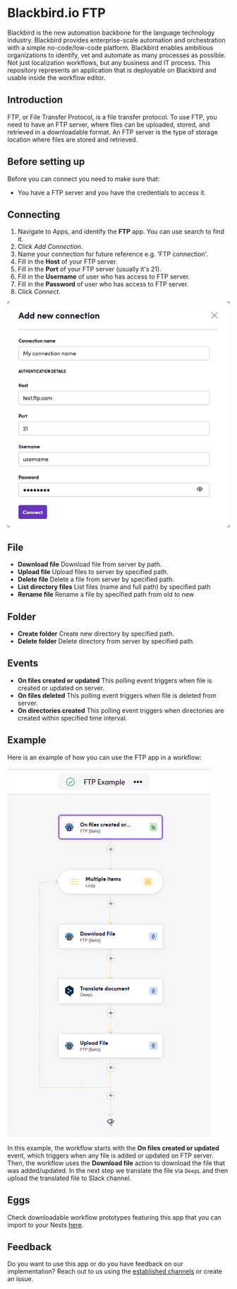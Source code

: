# Blackbird.io FTP

Blackbird is the new automation backbone for the language technology industry. Blackbird provides enterprise-scale automation and orchestration with a simple no-code/low-code platform. Blackbird enables ambitious organizations to identify, vet and automate as many processes as possible. Not just localization workflows, but any business and IT process. This repository represents an application that is deployable on Blackbird and usable inside the workflow editor.

## Introduction

<!-- begin docs -->

FTP, or File Transfer Protocol, is a  file transfer protocol.
To use FTP, you need to have an FTP server, where files can be uploaded, stored, and retrieved in a downloadable format. An FTP server is the type of storage location where files are stored and retrieved.

## Before setting up

Before you can connect you need to make sure that:

- You have a FTP server and you have the credentials to access it.

## Connecting

1. Navigate to Apps, and identify the **FTP** app. You can use search to find it.
2. Click _Add Connection_.
3. Name your connection for future reference e.g. 'FTP connection'.
4. Fill in the **Host** of your FTP server.
5. Fill in the **Port** of your FTP server (usually it's 21).
6. Fill in the **Username** of user who has access to FTP server.
7. Fill in the **Password** of user who has access to FTP server.
8. Click _Connect_.

![connection](images/README/connection.png)

## File

- **Download file** Download file from server by path.
- **Upload file** Upload files to server by specified path.
- **Delete file** Delete a file from server by specified path.
- **List directory files** List files (name and full path) by specified path
- **Rename file** Rename a file by specified path from old to new

## Folder

- **Create folder** Create new directory by specified path.
- **Delete folder** Delete directory from server by specified path.


## Events

- **On files created or updated** This polling event triggers when file is created or updated on server.
- **On files deleted** This polling event triggers when file is deleted from server.
- **On directories created** This polling event triggers when directories are created within specified time interval.

## Example 

Here is an example of how you can use the FTP app in a workflow:

![example](images/README/example.png)

In this example, the workflow starts with the **On files created or updated** event, which triggers when any file is added or updated on FTP server. Then, the workflow uses the **Download file** action to download the file that was added/updated. In the next step we translate the file via `DeepL` and then upload the translated file to Slack channel.

## Eggs

Check downloadable workflow prototypes featuring this app that you can import to your Nests [here](https://docs.blackbird.io/eggs/storage-to-mt/). 

## Feedback

Do you want to use this app or do you have feedback on our implementation? Reach out to us using the [established channels](https://www.blackbird.io/) or create an issue.

<!-- end docs -->
